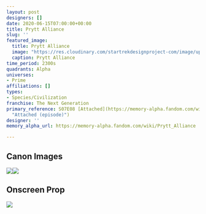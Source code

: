 ```yaml
---
layout: post
designers: []
date: 2020-06-15T07:00:00+00:00
title: Prytt Alliance
slug: ''
featured_image:
  title: Prytt Alliance
  image: "https://res.cloudinary.com/startrekdesignproject-com/image/upload/v1592254552/PryttAlliance.png"
  caption: Prytt Alliance
time_period: 2300s
quadrants: Alpha
universes:
- Prime
affiliations: []
types:
- Species/Civilization
franchise: The Next Generation
primary_reference: S07E08 [Attached](https://memory-alpha.fandom.com/wiki/Attached_(episode)
  "Attached (episode)")
designer: ''
memory_alpha_url: https://memory-alpha.fandom.com/wiki/Prytt_Alliance

---
```

## Canon Images

![](https://res.cloudinary.com/startrekdesignproject-com/image/upload/v1592254550/PryttAlliance_TNG7x8-1.jpg)![](https://res.cloudinary.com/startrekdesignproject-com/image/upload/v1592254550/PryttAlliance_TNG7x8-2.jpg)

## Onscreen Prop

![](https://res.cloudinary.com/startrekdesignproject-com/image/upload/v1592254550/Prytt_Prop.jpg)